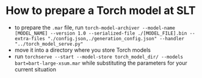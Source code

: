 # How to prepare a Torch model at SLT
* to prepare the `.mar` file, run `torch-model-archiver --model-name [MODEL_NAME] --version 1.0 --serialized-file ./[MODEL_FILE].bin --extra-files "./config.json,./generation_config.json" --handler "../torch_model_serve.py"`
* move it into a directory where you store Torch models
* run `torchserve --start --model-store torch_model_dir/ --models bart=bart-large-xsum.mar` while substituting the parameters for your current situation
